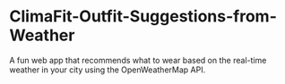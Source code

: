 # ClimaFit-Outfit-Suggestions-from-Weather
A fun web app that recommends what to wear based on the real-time weather in your city using the OpenWeatherMap API.
